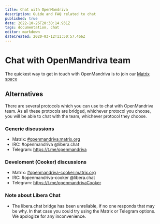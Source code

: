 ```yaml
---
title: Chat with OpenMandriva
description: Guide and FAQ related to chat
published: true
date: 2022-10-26T20:38:14.931Z
tags: documentation, chat
editor: markdown
dateCreated: 2020-03-12T11:50:57.466Z
---
```


# Chat with OpenMandriva team

The quickest way to get in touch with OpenMandriva is to join our [Matrix space](https://matrix.to/#/#openmandriva-space:matrix.org)

## Alternatives

There are several protocols which you can use to chat with OpenMandriva team. As all these protocols are bridged, whichever protocol you choose, you will be able to chat with the team, whichever protocol they choose.

### Generic discussions
  - Matrix: [#openmandriva:matrix.org](https://matrix.to/#/#openmandriva:matrix.org)
  - IRC: #openmandriva @libera.chat
  - Telegram: https://t.me/openmandriva
### Develoment (Cooker) discussions  
  - Matrix: [#openmandriva-cooker:matrix.org](https://matrix.to/#/#oma:matrix.org)
  - IRC: #openmandriva-cooker @libera.chat
  - Telegram: https://t.me/openmandrivaCooker
  
### Note about Libera Chat
  - The libera.chat bridge has been unreliable, if no one responds that may be why. In that case you could try using the Matrix or Telegram options. We apologize for any inconvenience.